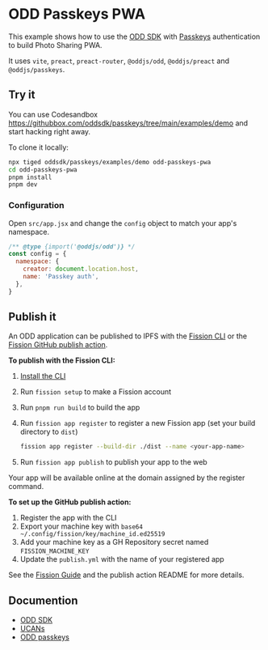 # ODD Passkeys PWA

This example shows how to use the [ODD SDK](https://github.com/oddsdk/ts-odd) with [Passkeys](https://w3c.github.io/webauthn) authentication to build Photo Sharing PWA.

It uses `vite`, `preact`, `preact-router`, `@oddjs/odd`, `@oddjs/preact` and `@oddjs/passkeys`.

## Try it

You can use Codesandbox <https://githubbox.com/oddsdk/passkeys/tree/main/examples/demo> and start hacking right away.

To clone it locally:

```bash
npx tiged oddsdk/passkeys/examples/demo odd-passkeys-pwa
cd odd-passkeys-pwa
pnpm install
pnpm dev
```

### Configuration

Open `src/app.jsx` and change the `config` object to match your app's namespace.

```js
/** @type {import('@oddjs/odd')} */
const config = {
  namespace: {
    creator: document.location.host,
    name: 'Passkey auth',
  },
}
```

## Publish it

An ODD application can be published to IPFS with the [Fission CLI](https://guide.fission.codes/developers/cli) or the [Fission GitHub publish action](https://github.com/fission-suite/publish-action).

**To publish with the Fission CLI:**

1. [Install the CLI](https://guide.fission.codes/developers/installation)
2. Run `fission setup` to make a Fission account
3. Run `pnpm run build` to build the app
4. Run `fission app register` to register a new Fission app (set your build directory to `dist`)

   ```bash
   fission app register --build-dir ./dist --name <your-app-name>
   ```

5. Run `fission app publish` to publish your app to the web

Your app will be available online at the domain assigned by the register command.

**To set up the GitHub publish action:**

1. Register the app with the CLI
2. Export your machine key with `base64 ~/.config/fission/key/machine_id.ed25519`
3. Add your machine key as a GH Repository secret named `FISSION_MACHINE_KEY`
4. Update the `publish.yml` with the name of your registered app

See the [Fission Guide](https://guide.fission.codes/developers/installation) and the publish action README for more details.

## Documention

- [ODD SDK](https://docs.odd.dev/)
- [UCANs](https://ucans.xyz/)
- [ODD passkeys](oddsdk.github.io/passkeys/)
